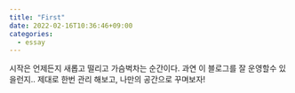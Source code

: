 ```yaml
---
title: "First"
date: 2022-02-16T10:36:46+09:00
categories:
  - essay
---
```


시작은 언제든지 새롭고 떨리고 가슴벅차는 순간이다.
과연 이 블로그를 잘 운영할수 있을런지..
제대로 한번 관리 해보고, 나만의 공간으로 꾸며보자!
